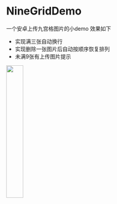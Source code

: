 # NineGridDemo
一个安卓上传九宫格图片的小demo
效果如下
- 实现满三张自动换行
- 实现删除一张图片后自动按顺序恢复排列
- 未满9张有上传图片提示
<img src="http://tva1.sinaimg.cn/large/0075eY9ggy1h716zshj1jj30u01t0wrf.jpg" width="30%">
